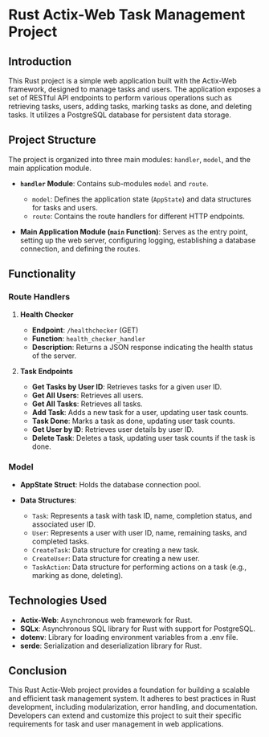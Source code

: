 # Rust Actix-Web Task Management Project

## Introduction

This Rust project is a simple web application built with the Actix-Web framework, designed to manage tasks and users. The application exposes a set of RESTful API endpoints to perform various operations such as retrieving tasks, users, adding tasks, marking tasks as done, and deleting tasks. It utilizes a PostgreSQL database for persistent data storage.

## Project Structure

The project is organized into three main modules: `handler`, `model`, and the main application module.

- **`handler` Module**: Contains sub-modules `model` and `route`.

  - `model`: Defines the application state (`AppState`) and data structures for tasks and users.
  - `route`: Contains the route handlers for different HTTP endpoints.

- **Main Application Module (`main` Function)**: Serves as the entry point, setting up the web server, configuring logging, establishing a database connection, and defining the routes.

## Functionality

### Route Handlers

1. **Health Checker**

   - **Endpoint**: `/healthchecker` (GET)
   - **Function**: `health_checker_handler`
   - **Description**: Returns a JSON response indicating the health status of the server.

2. **Task Endpoints**
   - **Get Tasks by User ID**: Retrieves tasks for a given user ID.
   - **Get All Users**: Retrieves all users.
   - **Get All Tasks**: Retrieves all tasks.
   - **Add Task**: Adds a new task for a user, updating user task counts.
   - **Task Done**: Marks a task as done, updating user task counts.
   - **Get User by ID**: Retrieves user details by user ID.
   - **Delete Task**: Deletes a task, updating user task counts if the task is done.

### Model

- **AppState Struct**: Holds the database connection pool.

- **Data Structures**:
  - `Task`: Represents a task with task ID, name, completion status, and associated user ID.
  - `User`: Represents a user with user ID, name, remaining tasks, and completed tasks.
  - `CreateTask`: Data structure for creating a new task.
  - `CreateUser`: Data structure for creating a new user.
  - `TaskAction`: Data structure for performing actions on a task (e.g., marking as done, deleting).

## Technologies Used

- **Actix-Web**: Asynchronous web framework for Rust.
- **SQLx**: Asynchronous SQL library for Rust with support for PostgreSQL.
- **dotenv**: Library for loading environment variables from a .env file.
- **serde**: Serialization and deserialization library for Rust.

## Conclusion

This Rust Actix-Web project provides a foundation for building a scalable and efficient task management system. It adheres to best practices in Rust development, including modularization, error handling, and documentation. Developers can extend and customize this project to suit their specific requirements for task and user management in web applications.

